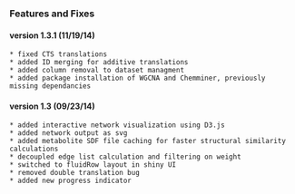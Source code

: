 ### Features and Fixes
#### version 1.3.1 (11/19/14)
    * fixed CTS translations
    * added ID merging for additive translations
    * added column removal to dataset managment
    * added package installation of WGCNA and Chemminer, previously missing dependancies

#### version 1.3 (09/23/14)
    * added interactive network visualization using D3.js
    * added network output as svg
    * added metabolite SDF file caching for faster structural similarity calculations
    * decoupled edge list calculation and filtering on weight
    * switched to fluidRow layout in shiny UI
    * removed double translation bug
    * added new progress indicator
